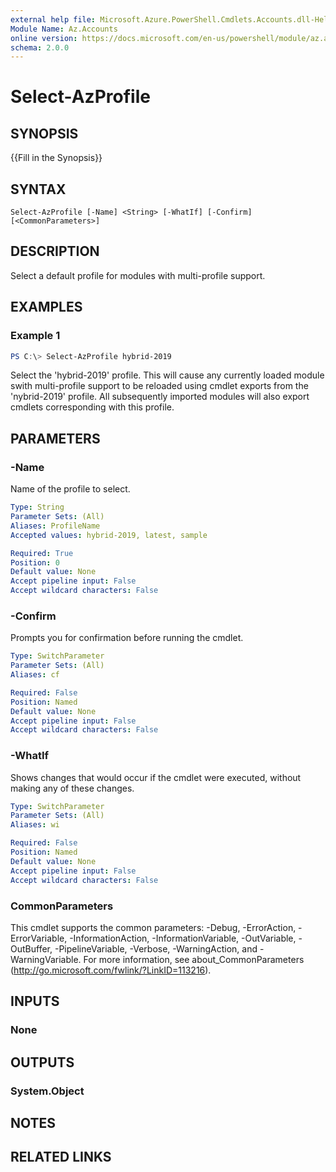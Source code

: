 ```yaml
---
external help file: Microsoft.Azure.PowerShell.Cmdlets.Accounts.dll-Help.xml
Module Name: Az.Accounts
online version: https://docs.microsoft.com/en-us/powershell/module/az.accounts/select-azprofile
schema: 2.0.0
---
```


# Select-AzProfile

## SYNOPSIS
{{Fill in the Synopsis}}

## SYNTAX

```
Select-AzProfile [-Name] <String> [-WhatIf] [-Confirm] [<CommonParameters>]
```

## DESCRIPTION
Select a default profile for modules with multi-profile support.

## EXAMPLES

### Example 1
```powershell
PS C:\> Select-AzProfile hybrid-2019
```

Select the 'hybrid-2019' profile.  This will cause any currently loaded module swith multi-profile support to be reloaded using 
cmdlet exports from the 'nybrid-2019' profile.  All subsequently imported modules will also export cmdlets corresponding with this profile.

## PARAMETERS

### -Name
Name of the profile to select.

```yaml
Type: String
Parameter Sets: (All)
Aliases: ProfileName
Accepted values: hybrid-2019, latest, sample

Required: True
Position: 0
Default value: None
Accept pipeline input: False
Accept wildcard characters: False
```

### -Confirm
Prompts you for confirmation before running the cmdlet.

```yaml
Type: SwitchParameter
Parameter Sets: (All)
Aliases: cf

Required: False
Position: Named
Default value: None
Accept pipeline input: False
Accept wildcard characters: False
```

### -WhatIf
Shows changes that would occur if the cmdlet were executed, without making any of these changes.

```yaml
Type: SwitchParameter
Parameter Sets: (All)
Aliases: wi

Required: False
Position: Named
Default value: None
Accept pipeline input: False
Accept wildcard characters: False
```

### CommonParameters
This cmdlet supports the common parameters: -Debug, -ErrorAction, -ErrorVariable, -InformationAction, -InformationVariable, -OutVariable, -OutBuffer, -PipelineVariable, -Verbose, -WarningAction, and -WarningVariable.
For more information, see about_CommonParameters (http://go.microsoft.com/fwlink/?LinkID=113216).

## INPUTS

### None

## OUTPUTS

### System.Object
## NOTES

## RELATED LINKS
